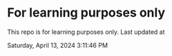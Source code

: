 # For learning purposes only
This repo is for learning purposes only.
Last updated at

Saturday, April 13, 2024 3:11:46 PM

